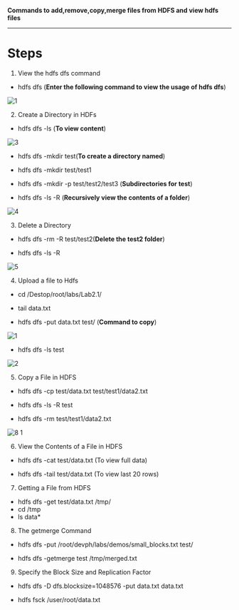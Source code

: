 **Commands to add,remove,copy,merge files from HDFS and view hdfs files**

---------

# Steps


1. View the hdfs dfs command

* hdfs dfs (**Enter the following command to view the usage of hdfs dfs**)

![1](https://user-images.githubusercontent.com/63799117/85553516-a7a59e80-b641-11ea-832c-7a973772c251.PNG)

2. Create a Directory in HDFs

* hdfs dfs -ls (**To view content**)

![3](https://user-images.githubusercontent.com/63799117/85553847-fd7a4680-b641-11ea-917e-dad5df019aea.PNG)

*  hdfs dfs -mkdir test(**To create a directory named**)

* hdfs dfs -mkdir test/test1

* hdfs dfs -mkdir -p test/test2/test3 (**Subdirectories for test**)

* hdfs dfs -ls -R (**Recursively view the contents of a folder**)

![4](https://user-images.githubusercontent.com/63799117/85553857-ff440a00-b641-11ea-9443-b30a3c9506b1.PNG)


3. Delete a Directory

*  hdfs dfs -rm -R test/test2(**Delete the test2 folder**)

* hdfs dfs -ls -R 

![5](https://user-images.githubusercontent.com/63799117/85553861-010dcd80-b642-11ea-813a-f7bbf1a82e18.PNG)

4. Upload a file to Hdfs

* cd /Destop/root/labs/Lab2.1/

*  tail data.txt

* hdfs dfs -put data.txt test/ (**Command to copy**)

![1](https://user-images.githubusercontent.com/63799117/85555766-df154a80-b643-11ea-90bd-d6bd37b5244a.PNG)

* hdfs dfs -ls test 

![2](https://user-images.githubusercontent.com/63799117/85556021-1552ca00-b644-11ea-99f2-d3bc0f7c3748.PNG)

5. Copy a File in HDFS

* hdfs dfs -cp test/data.txt test/test1/data2.txt

* hdfs dfs -ls -R test

* hdfs dfs -rm test/test1/data2.txt 

![8 1](https://user-images.githubusercontent.com/63799117/85556345-61057380-b644-11ea-81db-39e288c09b08.PNG)

6. View the Contents of a File in HDFS

* hdfs dfs -cat test/data.txt (To view full data)

* hdfs dfs -tail test/data.txt (To view last 20 rows)

7. Getting a File from HDFS

* hdfs dfs -get test/data.txt /tmp/
* cd /tmp
* ls data*

8. The getmerge Command

*  hdfs dfs -put /root/devph/labs/demos/small_blocks.txt test/ 

* hdfs dfs -getmerge test /tmp/merged.txt 

9. Specify the Block Size and Replication Factor

*  hdfs dfs -D dfs.blocksize=1048576 -put data.txt data.txt 

* hdfs fsck /user/root/data.txt 


















